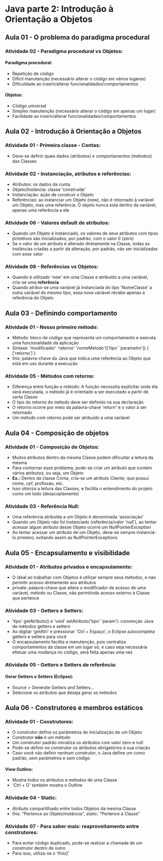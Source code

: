 # Java parte 2: Introdução à Orientação a Objetos

## Aula 01 - O problema do paradigma procedural

### Atividade 02 - Paradigma procedural vs Objetos:

#### Paradigma procedural:

- Repetição de código
- Difícil manutenção (necessário alterar o código em vários lugares)
- Dificuldade ao inserir/alterar funcionalidades/comportamentos

#### Objetos:

- Código universal
- Simples manutenção (necessário alterar o código em apenas um lugar)
- Facilidade ao inserir/alterar funcionalidades/comportamentos

## Aula 02 - Introdução à Orientação a Objetos

### Atividade 01 - Primeira classe - Contas:

- Deve-se definir quais dados (atributos) e comportamentos (métodos) das Classes

### Atividade 02 - Instanciação, atributos e referências:

- Atributos: os dados da conta
- Objeto/Instância: classe 'construída'
- Instanciação: ação de construir o Objeto
- Referências: ao instanciar um Objeto (new), não é retornado à variável um Objeto, mas uma referência. O objeto nunca está dentro da variável, apenas uma referência a ele

### Atividade 06 - Valores default de atributos:

- Quando um Objeto é instanciado, os valores de seus atributos com tipos primitivos são inicializados, por padrão, com o valor 0 (zero)
- Se o valor de um atributo é alterado diretamente na Classe, todas as instâncias criadas a partir da alteração, por padrão, vão ser inicializadas com esse valor

### Atividade 08 - Referências vs Objetos:

- Quando é utilizado 'new' em uma Classe e atribuído a uma variável, cria-se uma **referência**
- Quando atribui-se uma variável já instanciada do tipo 'NomeClasse' a outra variável do mesmo tipo, essa nova variável recebe apenas a referência do Objeto


## Aula 03 - Definindo comportamento

### Atividade 01 - Nosso primeiro método:

- Método: bloco de código que representa um comportamento e executa uma funcionalidade da aplicação
- Sintaxe: 'modificador' 'retorno' 'nomeMetodo'(['tipo' 'parametro']) { ['retorno'] }
- this: palavra-chave do Java que indica uma referência ao Objeto que está em uso durante a execução

### Atividade 05 - Métodos com retorno:

- Diferença entre função e método: A função necessita explicitar onde ela será executada, o método já é orientado a ser executado a partir de certa Classe
- O tipo do retorno do método deve ser definido na sua declaração
- O retorno ocorre por meio da palavra-chave 'return' e o valor a ser retornado
- Um método com retorno pode ser atribuído a uma variável


## Aula 04 - Composição de objetos

### Atividade 01 - Composição de Objetos:

- Muitos atributos dentro da mesma Classe podem dificultar a leitura da mesma
- Para contornar esse problema, pode-se criar um atributo que contém vários atributos, ou seja, um Objeto
- **Ex.:** Dentro da classe Conta, cria-se um atributo Cliente, que possui nome, cpf, profissao, etc.
- Isso otimiza a leitura das Classes, e facilita o entendimento do projeto como um todo (desacoplamento)

### Atividade 03 - Referência Null:

- Uma referência atribuída a um Objeto é denominada 'associação'
- Quando um Objeto não foi instanciado (referência/valor 'null'), ao tentar acessar algum atributo desse Objeto ocorre um NullPointerException
- Ao tentar acessar um atributo de um Objeto, deve-se sempre instanciá-lo primeiro, evitando assim as NullPointerExceptions


## Aula 05 - Encapsulamento e visibilidade

### Atividade 01 - Atributos privados e encapsulamento:

- O ideal ao trabalhar com Objetos é utilizar sempre seus métodos, e não permitir acesso diretamente aos atributos
- private: palavra-chave que altera o modificador de acesso de uma variável, método ou Classe, não permitindo acesso externo à Classe que pertence

### Atividade 03 - Getters e Setters:

- 'tipo' getAtributo() e 'void' setAtributo('tipo' 'param'): convenção Java de métodos getters e setters
- Ao digitar 'getAtri' e pressionar 'Ctrl + Espaço', o Eclipse autocompleta getters e setters para você
- O encapsulamento facilita a manutenção, pois centraliza comportamentos da classe em um lugar só, e caso seja necessária efetuar uma mudança no código, será feita apenas uma vez

### Atividade 05 - Getters e Setters de referência:

#### Gerar Getters e Setters (Eclipse):

- Source > Generate Getters and Setters...
- Selecione os atributos que deseja gerar os métodos


## Aula 06 - Construtores e membros estáticos

### Atividade 01 - Construtores:

- O construtor define os parâmetros de inicialização de um Objeto
- Construtor **não** é um método
- Um construtor padrão inicializa os atributos com valor zero e null
- Pode-se definir no construtor os atributos obrigatórios à sua criação
- Caso você não definir nenhum construtor, o Java define um como padrão, sem parâmetros e sem código

#### View Outline:

- Mostra todos os atributos e métodos de uma Classe
- 'Ctrl + O' também mostra o Outline

### Atividade 04 - Static:

- Atributo compartilhado entre todos Objetos da mesma Classe
- this: "Pertence ao Objeto/instância", static: "Pertence à Classe"

### Atividade 07 - Para saber mais: reaproveitamento entre construtores:

- Para evitar código duplicado, pode-se realizar a chamada de um construtor dentro de outro
- Para isso, utiliza-se o 'this()'